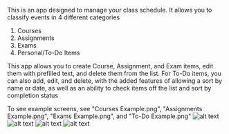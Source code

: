This is an app designed to manage your class schedule. It allows you to classify events in 4 different categories
1. Courses
2. Assignments
3. Exams
4. Personal/To-Do Items

This app allows you to create Course, Assignment, and Exam items, edit them with prefilled text, and delete them from the list.
For To-Do items, you can also add, edit, and delete, with the added features of allowing a sort by name or date, as well as an ability to check items off the list and sort by completion status

To see example screens, see "Courses Example.png", "Assignments Example.png", "Exams Example.png", and "To-Do Example.png"
![alt text]((https://github.com/matthewhogan22/Class-Scheduler-App/blob/main/Courses%20Example.png?raw=true))
![alt text](http://url/to/img.png)
![alt text](http://url/to/img.png)
![alt text](http://url/to/img.png)
